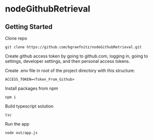 # nodeGithubRetrieval

## Getting Started

Clone repo
``` 
git clone https://github.com/bgraefnitz/nodeGithubRetrieval.git
```

Create github access token by going to github.com, logging in, going to settings, developer settings, and then personal access tokens.

Create .env file in root of the project directory with this structure:
``` 
ACCESS_TOKEN=<Token_From_Github>
```

Install packages from npm
``` 
npm i
```

Build typescript solution
``` 
tsc
```

Run the app
``` 
node out/app.js
```